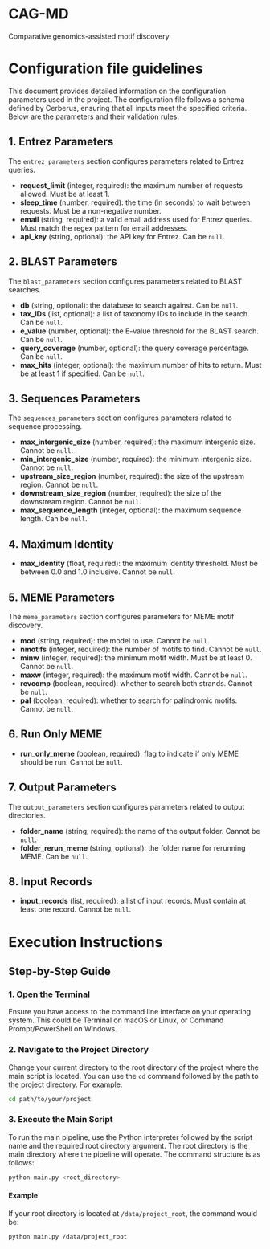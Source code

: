 # CAG-MD
Comparative genomics-assisted motif discovery

# Configuration file guidelines

This document provides detailed information on the configuration parameters used in the project. The configuration file follows a schema defined by Cerberus, ensuring that all inputs meet the specified criteria. Below are the parameters and their validation rules.

## 1. Entrez Parameters

The `entrez_parameters` section configures parameters related to Entrez queries.

- **request_limit** (integer, required): the maximum number of requests allowed. Must be at least 1.
- **sleep_time** (number, required): the time (in seconds) to wait between requests. Must be a non-negative number.
- **email** (string, required): a valid email address used for Entrez queries. Must match the regex pattern for email addresses.
- **api_key** (string, optional): the API key for Entrez. Can be `null`.

## 2. BLAST Parameters

The `blast_parameters` section configures parameters related to BLAST searches.

- **db** (string, optional): the database to search against. Can be `null`.
- **tax_IDs** (list, optional): a list of taxonomy IDs to include in the search. Can be `null`.
- **e_value** (number, optional): the E-value threshold for the BLAST search. Can be `null`.
- **query_coverage** (number, optional): the query coverage percentage. Can be `null`.
- **max_hits** (integer, optional): the maximum number of hits to return. Must be at least 1 if specified. Can be `null`.

## 3. Sequences Parameters

The `sequences_parameters` section configures parameters related to sequence processing.

- **max_intergenic_size** (number, required): the maximum intergenic size. Cannot be `null`.
- **min_intergenic_size** (number, required): the minimum intergenic size. Cannot be `null`.
- **upstream_size_region** (number, required): the size of the upstream region. Cannot be `null`.
- **downstream_size_region** (number, required): the size of the downstream region. Cannot be `null`.
- **max_sequence_length** (integer, optional): the maximum sequence length. Can be `null`.

## 4. Maximum Identity

- **max_identity** (float, required): the maximum identity threshold. Must be between 0.0 and 1.0 inclusive. Cannot be `null`.

## 5. MEME Parameters

The `meme_parameters` section configures parameters for MEME motif discovery.

- **mod** (string, required): the model to use. Cannot be `null`.
- **nmotifs** (integer, required): the number of motifs to find. Cannot be `null`.
- **minw** (integer, required): the minimum motif width. Must be at least 0. Cannot be `null`.
- **maxw** (integer, required): the maximum motif width. Cannot be `null`.
- **revcomp** (boolean, required): whether to search both strands. Cannot be `null`.
- **pal** (boolean, required): whether to search for palindromic motifs. Cannot be `null`.

## 6. Run Only MEME

- **run_only_meme** (boolean, required): flag to indicate if only MEME should be run. Cannot be `null`.

## 7. Output Parameters

The `output_parameters` section configures parameters related to output directories.

- **folder_name** (string, required): the name of the output folder. Cannot be `null`.
- **folder_rerun_meme** (string, optional): the folder name for rerunning MEME. Can be `null`.

## 8. Input Records

- **input_records** (list, required): a list of input records. Must contain at least one record. Cannot be `null`.

# Execution Instructions

## Step-by-Step Guide

### 1. Open the Terminal

Ensure you have access to the command line interface on your operating system. This could be Terminal on macOS or Linux, or Command Prompt/PowerShell on Windows.

### 2. Navigate to the Project Directory

Change your current directory to the root directory of the project where the main script is located. You can use the `cd` command followed by the path to the project directory. For example:

```sh
cd path/to/your/project
```

### 3. Execute the Main Script

To run the main pipeline, use the Python interpreter followed by the script name and the required root directory argument. The root directory is the main directory where the pipeline will operate. The command structure is as follows:

```sh
python main.py <root_directory>
```

#### Example

If your root directory is located at `/data/project_root`, the command would be:

```sh
python main.py /data/project_root
```
